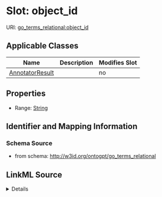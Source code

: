 

# Slot: object_id

URI: [go_terms_relational:object_id](http://w3id.org/ontogpt/go_terms_relationalobject_id)



<!-- no inheritance hierarchy -->





## Applicable Classes

| Name | Description | Modifies Slot |
| --- | --- | --- |
| [AnnotatorResult](AnnotatorResult.md) |  |  no  |







## Properties

* Range: [String](String.md)





## Identifier and Mapping Information







### Schema Source


* from schema: http://w3id.org/ontogpt/go_terms_relational




## LinkML Source

<details>
```yaml
name: object_id
from_schema: http://w3id.org/ontogpt/go_terms_relational
rank: 1000
alias: object_id
owner: AnnotatorResult
domain_of:
- AnnotatorResult
range: string

```
</details>